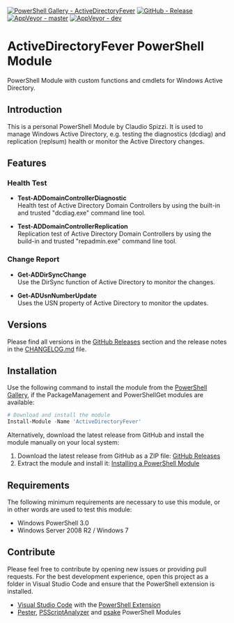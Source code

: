 [![PowerShell Gallery - ActiveDirectoryFever](https://img.shields.io/badge/PowerShell_Gallery-ActiveDirectoryFever-0072C6.svg)](https://www.powershellgallery.com/packages/ActiveDirectoryFever)
[![GitHub - Release](https://img.shields.io/github/release/claudiospizzi/ActiveDirectoryFever.svg)](https://github.com/claudiospizzi/ActiveDirectoryFever/releases)
[![AppVeyor - master](https://img.shields.io/appveyor/ci/claudiospizzi/ActiveDirectoryFever/master.svg)](https://ci.appveyor.com/project/claudiospizzi/ActiveDirectoryFever/branch/master)
[![AppVeyor - dev](https://img.shields.io/appveyor/ci/claudiospizzi/ActiveDirectoryFever/dev.svg)](https://ci.appveyor.com/project/claudiospizzi/ActiveDirectoryFever/branch/dev)


# ActiveDirectoryFever PowerShell Module

PowerShell Module with custom functions and cmdlets for Windows Active
Directory.


## Introduction

This is a personal PowerShell Module by Claudio Spizzi. It is used to manage
Windows Active Directory, e.g. testing the diagnostics (dcdiag) and replication
(replsum) health or monitor the Active Directory changes.


## Features

### Health Test

* **Test-ADDomainControllerDiagnostic**  
  Health test of Active Directory Domain Controllers by using the built-in and
  trusted "dcdiag.exe" command line tool.

* **Test-ADDomainControllerReplication**  
  Replication test of Active Directory Domain Controllers by using the build-in and trusted "repadmin.exe" command line tool.

### Change Report

* **Get-ADDirSyncChange**  
  Use the DirSync function of Active Directory to monitor the changes.

* **Get-ADUsnNumberUpdate**  
  Uses the USN property of Active Directory to monitor the updates.


## Versions

Please find all versions in the [GitHub Releases] section and the release notes
in the [CHANGELOG.md] file.


## Installation

Use the following command to install the module from the [PowerShell Gallery],
if the PackageManagement and PowerShellGet modules are available:

```powershell
# Download and install the module
Install-Module -Name 'ActiveDirectoryFever'
```

Alternatively, download the latest release from GitHub and install the module
manually on your local system:

1. Download the latest release from GitHub as a ZIP file: [GitHub Releases]
2. Extract the module and install it: [Installing a PowerShell Module]


## Requirements

The following minimum requirements are necessary to use this module, or in other
words are used to test this module:

* Windows PowerShell 3.0
* Windows Server 2008 R2 / Windows 7


## Contribute

Please feel free to contribute by opening new issues or providing pull requests.
For the best development experience, open this project as a folder in Visual
Studio Code and ensure that the PowerShell extension is installed.

* [Visual Studio Code] with the [PowerShell Extension]
* [Pester], [PSScriptAnalyzer] and [psake] PowerShell Modules



[PowerShell Gallery]: https://www.powershellgallery.com/packages/ActiveDirectoryFever
[GitHub Releases]: https://github.com/claudiospizzi/ActiveDirectoryFever/releases
[Installing a PowerShell Module]: https://msdn.microsoft.com/en-us/library/dd878350

[CHANGELOG.md]: CHANGELOG.md

[Visual Studio Code]: https://code.visualstudio.com/
[PowerShell Extension]: https://marketplace.visualstudio.com/items?itemName=ms-vscode.PowerShell
[Pester]: https://www.powershellgallery.com/packages/Pester
[PSScriptAnalyzer]: https://www.powershellgallery.com/packages/PSScriptAnalyzer
[psake]: https://www.powershellgallery.com/packages/psake
